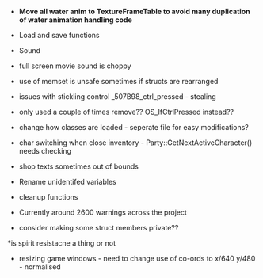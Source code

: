 * **Move all water anim to TextureFrameTable to avoid many duplication of water animation handling code**

* Load and save functions

* Sound
* full screen movie sound is choppy

* use of memset is unsafe sometimes if structs are rearranged

* issues with stickling control _507B98_ctrl_pressed - stealing
- only used a couple of times remove?? OS_IfCtrlPressed instead??


* change how classes are loaded - seperate file for easy modifications?



* char switching when close inventory - Party::GetNextActiveCharacter() needs checking



* shop texts sometimes out of bounds

* Rename unidentifed variables
* cleanup functions
* Currently around 2600 warnings across the project
* consider making some struct members private??

*is spirit resistacne a thing or not


* resizing game windows - need to change use of co-ords to x/640 y/480 - normalised